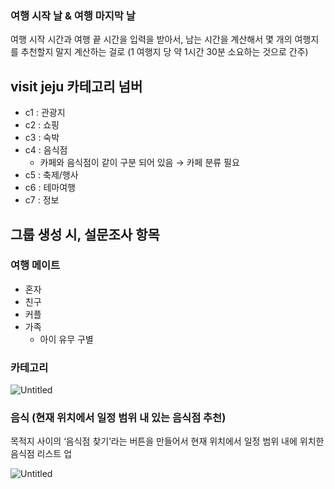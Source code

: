 ### 여행 시작 날 & 여행 마지막 날

여행 시작 시간과 여행 끝 시간을 입력을 받아서, 남는 시간을 계산해서 몇 개의 여행지를 추천할지 말지 계산하는 걸로 (1 여행지 당 약 1시간 30분 소요하는 것으로 간주)

## visit jeju 카테고리 넘버

- c1 : 관광지
- c2 : 쇼핑
- c3 : 숙박
- c4 : 음식점
    - 카페와 음식점이 같이 구분 되어 있음 → 카페 분류 필요
- c5 : 축제/행사
- c6 : 테마여행
- c7 : 정보

## 그룹 생성 시, 설문조사 항목

### 여행 메이트

- 혼자
- 친구
- 커플
- 가족
    - 아이 유무 구별

### 카테고리

![Untitled](https://prod-files-secure.s3.us-west-2.amazonaws.com/ecbff431-f1b6-4db8-a51d-226a6e64a3c0/705e3d3f-7d0d-405d-871d-4981fea064b9/Untitled.png)

### 음식 (현재 위치에서 일정 범위 내 있는 음식점 추천)

목적지 사이의 ‘음식점 찾기’라는 버튼을 만들어서 현재 위치에서 일정 범위 내에 위치한 음식점 리스트 업

![Untitled](https://prod-files-secure.s3.us-west-2.amazonaws.com/ecbff431-f1b6-4db8-a51d-226a6e64a3c0/b44ed6df-dab7-4f42-8ee2-507ecd2ba3c7/Untitled.png)

###
